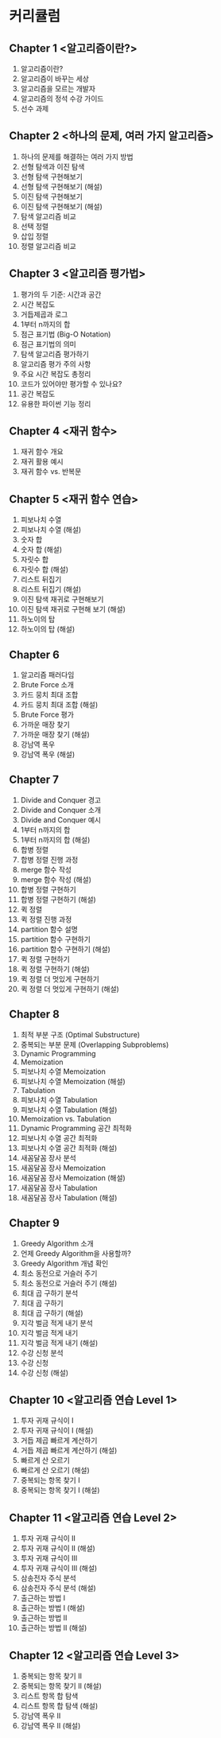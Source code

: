 # 커리큘럼

## Chapter 1 <알고리즘이란?>
 1. 알고리즘이란?
 2. 알고리즘이 바꾸는 세상
 3. 알고리즘을 모르는 개발자
 4. 알고리즘의 정석 수강 가이드
 5. 선수 과제

## Chapter 2 <하나의 문제, 여러 가지 알고리즘>
 1. 하나의 문제를 해결하는 여러 가지 방법
 2. 선형 탐색과 이진 탐색
 3. 선형 탐색 구현해보기
 4. 선형 탐색 구현해보기 (해설)
 5. 이진 탐색 구현해보기
 6. 이진 탐색 구현해보기 (해설)
 7. 탐색 알고리즘 비교
 8. 선택 정렬
 9. 삽입 정렬
10. 정렬 알고리즘 비교

## Chapter 3 <알고리즘 평가법>
 1. 평가의 두 기준: 시간과 공간
 2. 시간 복잡도
 3. 거듭제곱과 로그
 4. 1부터 n까지의 합
 5. 점근 표기법 (Big-O Notation)
 6. 점근 표기법의 의미
 7. 탐색 알고리즘 평가하기
 8. 알고리즘 평가 주의 사항
 9. 주요 시간 복잡도 총정리
 10. 코드가 있어야만 평가할 수 있나요?
 11. 공간 복잡도
 12. 유용한 파이썬 기능 정리

## Chapter 4 <재귀 함수>
 1. 재귀 함수 개요
 2. 재귀 활용 예시
 3. 재귀 함수 vs. 반복문

## Chapter 5 <재귀 함수 연습>
 1. 피보나치 수열
 2. 피보나치 수열 (해설)
 3. 숫자 합
 4. 숫자 합 (해설)
 5. 자릿수 합
 6. 자릿수 합 (해설)
 7. 리스트 뒤집기
 8. 리스트 뒤집기 (해설)
 9. 이진 탐색 재귀로 구현해보기
10. 이진 탐색 재귀로 구현해 보기 (해설)
11. 하노이의 탑
12. 하노이의 탑 (해설)

## Chapter 6 <Brute Force>
 1. 알고리즘 패러다임
 2. Brute Force 소개
 3. 카드 뭉치 최대 조합
 4. 카드 뭉치 최대 조합 (해설)
 5. Brute Force 평가
 6. 가까운 매장 찾기
 7. 가까운 매장 찾기 (해설)
 8. 강남역 폭우
 9. 강남역 폭우 (해설)

## Chapter 7 <Divide and Conquer>
 1. Divide and Conquer 경고
 2. Divide and Conquer 소개
 3. Divide and Conquer 예시
 4. 1부터 n까지의 합
 5. 1부터 n까지의 합 (해설)
 6. 합병 정렬
 7. 합병 정렬 진행 과정
 8. merge 함수 작성
 9. merge 함수 작성 (해설)
10. 합병 정렬 구현하기
11. 합병 정렬 구현하기 (해설)
12. 퀵 정렬
13. 퀵 정렬 진행 과정
14. partition 함수 설명
15. partition 함수 구현하기
16. partition 함수 구현하기 (해설)
17. 퀵 정렬 구현하기
18. 퀵 정렬 구현하기 (해설)
19. 퀵 정렬 더 멋있게 구현하기
20. 퀵 정렬 더 멋있게 구현하기 (해설)

## Chapter 8 <Dynamic Programming>
 1. 최적 부분 구조 (Optimal Substructure)
 2. 중복되는 부분 문제 (Overlapping Subproblems)
 3. Dynamic Programming
 4. Memoization
 5. 피보나치 수열 Memoization
 6. 피보나치 수열 Memoization (해설)
 7. Tabulation
 8. 피보나치 수열 Tabulation
 9. 피보나치 수열 Tabulation (해설)
 10. Memoization vs. Tabulation
 11. Dynamic Programming 공간 최적화
 12. 피보나치 수열 공간 최적화
 13. 피보나치 수열 공간 최적화 (해설)
 14. 새꼼달꼼 장사 분석
 15. 새꼼달꼼 장사 Memoization
 16. 새꼼달꼼 장사 Memoization (해설)
 17. 새꼼달꼼 장사 Tabulation
 18. 새꼼달꼼 장사 Tabulation (해설)

## Chapter 9 <Greedy Algorithm>
 1. Greedy Algorithm 소개
 2. 언제 Greedy Algorithm을 사용할까?
 3. Greedy Algorithm 개념 확인
 4. 최소 동전으로 거슬러 주기
 5. 최소 동전으로 거슬러 주기 (해설)
 6. 최대 곱 구하기 분석
 7. 최대 곱 구하기
 8. 최대 곱 구하기 (해설)
 9. 지각 벌금 적게 내기 분석
 10. 지각 벌금 적게 내기
 11. 지각 벌금 적게 내기 (해설)
 12. 수강 신청 분석
 13. 수강 신청
 14. 수강 신청 (해설)

## Chapter 10 <알고리즘 연습 Level 1>
 1. 투자 귀재 규식이 I
 2. 투자 귀재 규식이 I (해설)
 3. 거듭 제곱 빠르게 계산하기
 4. 거듭 제곱 빠르게 계산하기 (해설)
 5. 빠르게 산 오르기
 6. 빠르게 산 오르기 (해설)
 7. 중복되는 항목 찾기 I
 8. 중복되는 항목 찾기 I (해설)

## Chapter 11 <알고리즘 연습 Level 2>
 1. 투자 귀재 규식이 II
 2. 투자 귀재 규식이 II (해설)
 3. 투자 귀재 규식이 III
 4. 투자 귀재 규식이 III (해설)
 5. 삼송전자 주식 분석
 6. 삼송전자 주식 분석 (해설)
 7. 출근하는 방법 I
 8. 출근하는 방법 I (해설)
 9. 출근하는 방법 II
 10. 출근하는 방법 II (해설)

## Chapter 12 <알고리즘 연습 Level 3>
 1. 중복되는 항목 찾기 II
 2. 중복되는 항목 찾기 II (해설)
 3. 리스트 항목 합 탐색
 4. 리스트 항목 합 탐색 (해설)
 5. 강남역 폭우 II
 6. 강남역 폭우 II (해설)
